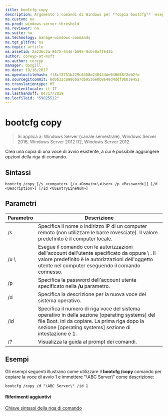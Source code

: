 ```yaml
---
title: bootcfg copy
description: Argomento i comandi di Windows per **copia bootcfg** -esegue una copia di una voce di avvio esistenti, in cui è possibile aggiungere le opzioni della riga di comando.
ms.custom: na
ms.prod: windows-server-threshold
ms.reviewer: na
ms.suite: na
ms.technology: manage-windows-commands
ms.tgt_pltfrm: na
ms.topic: article
ms.assetid: 2a236c2a-8675-444d-b695-9cbc9aff643b
author: coreyp-at-msft
ms.author: coreyp
manager: dongill
ms.date: 10/16/2017
ms.openlocfilehash: ff8cf2751b229c6358e240444de940658f2eb2fe
ms.sourcegitcommit: 0d0b32c8986ba7db9536e0b8648d4ddf9b03e452
ms.translationtype: MT
ms.contentlocale: it-IT
ms.lasthandoff: 04/17/2019
ms.locfileid: "59825512"
---
```

# <a name="bootcfg-copy"></a>bootcfg copy

>Si applica a: Windows Server (canale semestrale), Windows Server 2016, Windows Server 2012 R2, Windows Server 2012

Crea una copia di una voce di avvio esistente, a cui è possibile aggiungere opzioni della riga di comando.

## <a name="syntax"></a>Sintassi
```
bootcfg /copy [/s <computer> [/u <Domain>\<User> /p <Password>]] [/d <Description>] [/id <OSEntryLineNum>]
```
## <a name="parameters"></a>Parametri
|Parametro|Descrizione|
|-------|--------|
|/s <computer>|Specifica il nome o indirizzo IP di un computer remoto (non utilizzare le barre rovesciate). Il valore predefinito è il computer locale.|
|/u <Domain>\\<User>|Esegue il comando con le autorizzazioni dell'account dell'utente specificato da <User>oppure <Domain> \\ <User>. Il valore predefinito è le autorizzazioni dell'oggetto utente nel computer eseguendo il comando connesso.|
|/p <Password>|Specifica la password dell'account utente specificato nella **/u** parametro.|
|/d <Description>|Specifica la descrizione per la nuova voce del sistema operativo.|
|/id <OSEntryLineNum>|Specifica il numero di riga voce del sistema operativo in della sezione [operating systems] del file Boot. ini da copiare. La prima riga dopo la sezione [operating systems] sezione di intestazione è 1.|
|/?|Visualizza la guida al prompt dei comandi.|
## <a name="BKMK_examples"></a>Esempi
Gli esempi seguenti illustrano come utilizzare il **bootcfg /copy** comando per copiare la voce di avvio 1 e immettere "\ABC Server\\" come descrizione:
```
bootcfg /copy /d "\ABC Server\" /id 1
```
#### <a name="additional-references"></a>Riferimenti aggiuntivi
[Chiave sintassi della riga di comando](command-line-syntax-key.md)

